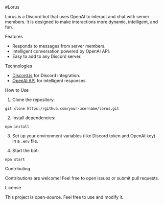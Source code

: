 #Lorus

Lorus is a Discord bot that uses OpenAI to interact and chat with server members. It is designed to make interactions more dynamic, intelligent, and fun.

Features

* Responds to messages from server members.
* Intelligent conversation powered by OpenAI API.
* Easy to add to any Discord server.

Technologies

* [Discord.js](https://discord.js.org/) for Discord integration.
* [OpenAI API](https://openai.com/api) for intelligent responses.

How to Use

1. Clone the repository:

```
git clone https://github.com/your-username/lorus.git
```

2. Install dependencies:

```
npm install
```

3. Set up your environment variables (like Discord token and OpenAI key) in a `.env` file.

4. Start the bot:

```
npm start
```

Contributing

Contributions are welcome! Feel free to open issues or submit pull requests.

License

This project is open-source. Feel free to use and modify it.

